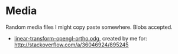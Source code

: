 # Media

Random media files I might copy paste somewhere. Blobs accepted.

- [linear-transform-opengl-ortho.odg](linear-transform-opengl-ortho.odg), created by me for: <http://stackoverflow.com/a/36046924/895245>
